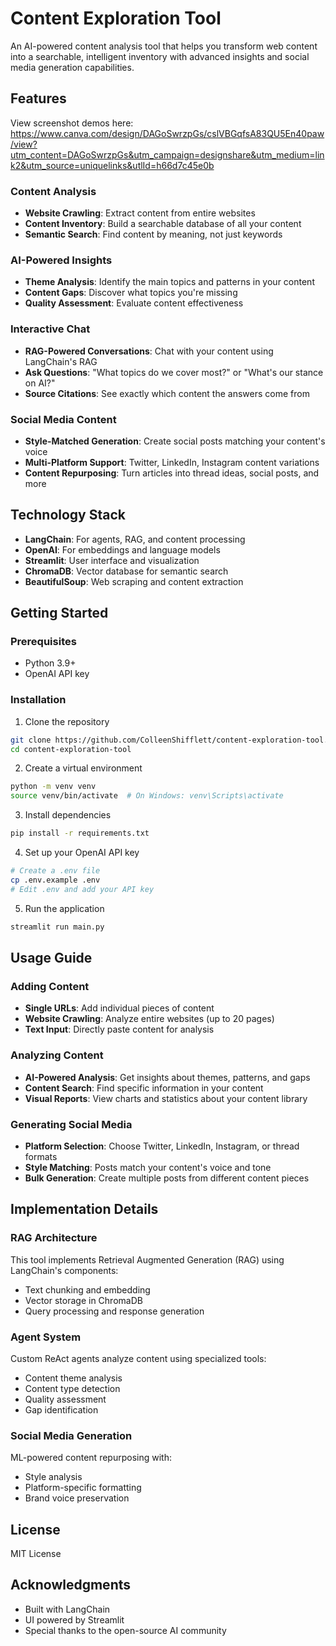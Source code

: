 # Content Exploration Tool

An AI-powered content analysis tool that helps you transform web content into a searchable, intelligent inventory with advanced insights and social media generation capabilities.

## Features 
View screenshot demos here: https://www.canva.com/design/DAGoSwrzpGs/cslVBGqfsA83QU5En40paw/view?utm_content=DAGoSwrzpGs&utm_campaign=designshare&utm_medium=link2&utm_source=uniquelinks&utlId=h66d7c45e0b

### Content Analysis
- **Website Crawling**: Extract content from entire websites
- **Content Inventory**: Build a searchable database of all your content
- **Semantic Search**: Find content by meaning, not just keywords

### AI-Powered Insights
- **Theme Analysis**: Identify the main topics and patterns in your content
- **Content Gaps**: Discover what topics you're missing
- **Quality Assessment**: Evaluate content effectiveness

### Interactive Chat
- **RAG-Powered Conversations**: Chat with your content using LangChain's RAG
- **Ask Questions**: "What topics do we cover most?" or "What's our stance on AI?"
- **Source Citations**: See exactly which content the answers come from

### Social Media Content
- **Style-Matched Generation**: Create social posts matching your content's voice
- **Multi-Platform Support**: Twitter, LinkedIn, Instagram content variations
- **Content Repurposing**: Turn articles into thread ideas, social posts, and more

## Technology Stack

- **LangChain**: For agents, RAG, and content processing
- **OpenAI**: For embeddings and language models
- **Streamlit**: User interface and visualization
- **ChromaDB**: Vector database for semantic search
- **BeautifulSoup**: Web scraping and content extraction

## Getting Started

### Prerequisites
- Python 3.9+
- OpenAI API key

### Installation

1. Clone the repository
```bash
git clone https://github.com/ColleenShifflett/content-exploration-tool.git
cd content-exploration-tool
```

2. Create a virtual environment
```bash
python -m venv venv
source venv/bin/activate  # On Windows: venv\Scripts\activate
```

3. Install dependencies
```bash
pip install -r requirements.txt
```

4. Set up your OpenAI API key
```bash
# Create a .env file
cp .env.example .env
# Edit .env and add your API key
```

5. Run the application
```bash
streamlit run main.py
```

## Usage Guide

### Adding Content
- **Single URLs**: Add individual pieces of content
- **Website Crawling**: Analyze entire websites (up to 20 pages)
- **Text Input**: Directly paste content for analysis

### Analyzing Content
- **AI-Powered Analysis**: Get insights about themes, patterns, and gaps
- **Content Search**: Find specific information in your content
- **Visual Reports**: View charts and statistics about your content library

### Generating Social Media
- **Platform Selection**: Choose Twitter, LinkedIn, Instagram, or thread formats
- **Style Matching**: Posts match your content's voice and tone
- **Bulk Generation**: Create multiple posts from different content pieces

## Implementation Details

### RAG Architecture
This tool implements Retrieval Augmented Generation (RAG) using LangChain's components:
- Text chunking and embedding
- Vector storage in ChromaDB
- Query processing and response generation

### Agent System
Custom ReAct agents analyze content using specialized tools:
- Content theme analysis
- Content type detection
- Quality assessment
- Gap identification

### Social Media Generation
ML-powered content repurposing with:
- Style analysis
- Platform-specific formatting
- Brand voice preservation

## License

MIT License

## Acknowledgments

- Built with LangChain
- UI powered by Streamlit
- Special thanks to the open-source AI community
